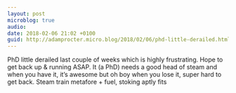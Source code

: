 ```yaml
---
layout: post
microblog: true
audio: 
date: 2018-02-06 21:02 +0100
guid: http://adamprocter.micro.blog/2018/02/06/phd-little-derailed.html
---
```

PhD little derailed last couple of weeks which is highly frustrating. Hope to get back up & running ASAP. It (a PhD) needs a good head of steam and when you have it, it’s awesome but oh boy when you lose it, super hard to get back. Steam train metafore + fuel, stoking aptly fits

